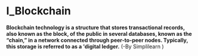 # I_Blockchain

**Blockchain technology is a structure that stores transactional records, also known as the block, of the public in several databases, known as the “chain,” in a network connected through peer-to-peer nodes. Typically, this storage is referred to as a 'digital ledger.** (-By Simplilearn )
